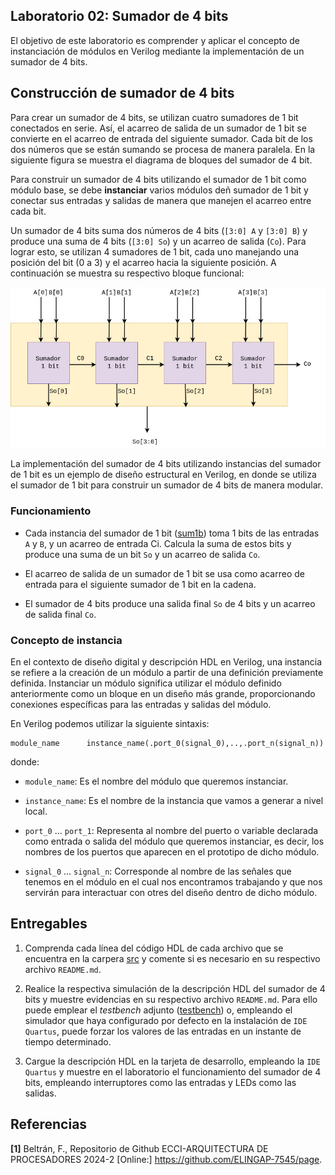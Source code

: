## Laboratorio 02: Sumador de 4 bits

El objetivo de este laboratorio es comprender y aplicar el concepto de instanciación de módulos en Verilog mediante la implementación de un sumador de 4 bits. 

## Construcción de sumador de 4 bits

Para crear un sumador de 4 bits, se utilizan cuatro sumadores de 1 bit conectados en serie. Así, el acarreo de salida de un sumador de 1 bit se convierte en el acarreo de entrada del siguiente sumador. Cada bit de los dos números que se están sumando se procesa de manera paralela. En la siguiente figura se muestra el diagrama de bloques del sumador de 4 bit.


Para construir un sumador de 4 bits utilizando el sumador de 1 bit como módulo base, se debe **instanciar** varios módulos deñ sumador de 1 bit y conectar sus entradas y salidas de manera que manejen el acarreo entre cada bit.

Un sumador de 4 bits suma dos números de 4 bits (```[3:0] A``` y ```[3:0] B```) y produce una suma de 4 bits (```[3:0] So```) y un acarreo de salida (```Co```). Para lograr esto, se utilizan 4 sumadores de 1 bit, cada uno manejando una posición del bit (0 a 3) y el acarreo hacia la siguiente posición.  A continuación se muestra su respectivo bloque funcional:

![fpga](../figs/4bit.png)


La implementación del sumador de 4 bits utilizando instancias del sumador de 1 bit es un ejemplo de diseño estructural en Verilog, en donde se utiliza el sumador de 1 bit para construir un sumador de 4 bits de manera modular.

### Funcionamiento

* Cada instancia del sumador de 1 bit ([sum1b](./src/sum1b.v)) toma 1 bits de las entradas ```A``` y ```B```, y un acarreo de entrada Ci. Calcula la suma de estos bits y produce una suma de un bit ```So``` y un acarreo de salida ```Co```.

* El acarreo de salida de un sumador de 1 bit se usa como acarreo de entrada para el siguiente sumador de 1 bit en la cadena.

* El sumador de 4 bits produce una salida final ```So``` de 4 bits y un acarreo de salida final ```Co```.

### Concepto de instancia

En el contexto de diseño digital y descripción HDL en Verilog, una instancia se refiere a la creación de un módulo a partir de una definición previamente definida. Instanciar un módulo significa utilizar el módulo definido anteriormente como un bloque en un diseño más grande, proporcionando conexiones específicas para las entradas y salidas del módulo.

En Verilog podemos utilizar la siguiente sintaxis:

```
module_name      instance_name(.port_0(signal_0),..,.port_n(signal_n))
```


donde: 

* ```module_name```: Es el nombre del módulo que queremos instanciar.

* ```instance_name```: Es el nombre de la instancia que vamos a generar a nivel local.

* ```port_0``` ... ```port_1```: Representa al nombre del puerto o variable declarada como entrada o salida del módulo que queremos instanciar, es decir, los nombres de los puertos que aparecen en el prototipo de dicho módulo.

* ```signal_0``` ... ```signal_n```: Corresponde al nombre de las señales que tenemos en el módulo en el cual nos encontramos trabajando y que nos servirán para interactuar con otres del diseño dentro de dicho módulo.


## Entregables

1. Comprenda cada línea del código HDL de cada archivo que se encuentra en la carpera [src](./src) y comente si es necesario en su respectivo archivo ```README.md```.

2. Realice la respectiva simulación de la descripción HDL del sumador de 4 bits y muestre evidencias en su respectivo archivo ```README.md```. Para ello puede emplear el *testbench* adjunto ([testbench](./src/sum4b_tb.v)) o, empleando el simulador que haya configurado por defecto en la instalación de ```IDE Quartus```, puede forzar los valores de las entradas en un instante de tiempo determinado.

3. Cargue la descripción HDL en la tarjeta de desarrollo, empleando la ```IDE Quartus``` y muestre en el laboratorio el funcionamiento del sumador de 4 bits, empleando interruptores como las entradas y LEDs como las salidas. 


## Referencias

**[1]**  Beltrán, F., Repositorio de Github ECCI-ARQUITECTURA DE PROCESADORES 2024-2 [Online:] https://github.com/ELINGAP-7545/page.

